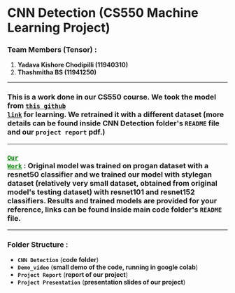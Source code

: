 # **CNN Detection (CS550 Machine Learning Project)**

### **Team Members (Tensor) :**

1. **Yadava Kishore Chodipilli (11940310)**
2. **Thashmitha BS (11941250)**

<hr/>

### **This is a work done in our CS550 course. We took the model from <code><a href="https://github.com/PeterWang512/CNNDetection">this github link</a></code> for learning. We retrained it with a different dataset (more details can be found inside CNN Detection folder's <code>README</code> file and our <code>project report</code> pdf.)**

<hr/>

### **<code style="text-decoration:underline;color:green">Our Work</code> : Original model was trained on progan dataset with a resnet50 classifier and we trained our model with stylegan dataset (relatively very small dataset, obtained from original model's testing dataset) with resnet101 and resnet152 classifiers. Results and trained models are provided for your reference, links can be found inside main code folder's <code>README</code> file.**

<hr/>

### **Folder Structure :**

- <code>**CNN Detection**</code> (**code folder**)
- <code>**Demo_video**</code> (**small demo of the code, running in google colab**)
- <code>**Project Report**</code> (**report of our project**)
- <code>**Project Presentation**</code> (**presentation slides of our project**)
